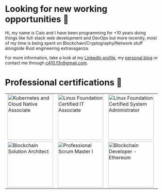 # Looking for new working opportunities 💼

Hi, my name is Caio and I have been programming for +10 years doing things like full-stack web development and DevOps but more recently, most of my time is being spent on Blockchain/Cryptography/Network stuff alongside Rust engineering extravaganza.

For more information, take a look at my [LinkedIn profile](https://www.linkedin.com/in/caio-fer/), my [personal blog](https://c410-f3r.github.io/) or contact me through c410.f3r@gmail.com.

# Professional certifications 📖

<table>
  <tr>
    <td>
      <a href="https://c410-f3r.github.io/certifications/10.pdf">
        <img alt="Kubernetes and Cloud Native Associate" src="https://training.linuxfoundation.org/wp-content/uploads/2021/09/KCNA-Logo-300x300.png" style="height: 150px; width: 150px;" />
      </a>
    </td>
    <td>
      <a href="https://c410-f3r.github.io/certifications/9.pdf">
        <img alt="Linux Foundation Certified IT Associate" src="https://training.linuxfoundation.org/wp-content/uploads/2020/09/Training_Badges_LFCI-300x300.png" style="height: 150px; width: 150px;" />
      </a>
    </td>
    <td>
      <a href="https://c410-f3r.github.io/certifications/8.pdf">
        <img alt="Linux Foundation Certified System Administrator" src="https://training.linuxfoundation.org/wp-content/uploads/2020/11/lfcs_111820-300x300.png" style="height: 150px; width: 150px;" />
      </a>
    </td>
    <td>
      <a href="https://c410-f3r.github.io/certifications/7.pdf">
        <img alt="Confluent Certified Developer for Apache Kafka" src="https://res.cloudinary.com/e4datascience/image/upload/f_auto/g_auto/q_auto/twittercard.png" style="height: 150px; width: 150px;" />
      </a>
    </td>
    <td>
      <a href="https://c410-f3r.github.io/certifications/6.pdf">
        <img alt="Google Cloud Certified Associate Cloud Engineer" src="https://miro.medium.com/max/400/1*8tnLr1GkoHtCFmD7PgcjAw.png" style="height: 150px; width: 150px;" />
      </a>
    </td>
  </tr>
  <tr>
    <td>
      <a href="https://c410-f3r.github.io/certifications/5.pdf">
        <img alt="Blockchain Solution Architect" src="https://bta-site-images.s3.us-east-2.amazonaws.com/v1-sa.png" style="height: 150px; width: 150px;" />
      </a>
    </td>
    <td>
      <a href="https://c410-f3r.github.io/certifications/4.pdf">
        <img alt="Professional Scrum Master I" src="https://scrumorg-website-prod.s3.amazonaws.com/drupal/inline-images/2022-09/asset_44psmi_0.png" style="height: 150px; width: 150px;" />
      </a>
    </td>
    <td>
      <a href="https://c410-f3r.github.io/certifications/3.pdf">
        <img alt="Blockchain Developer - Ethereum" src="https://bta-site-images.s3.us-east-2.amazonaws.com/v1-eth.png" style="height: 150px; width: 150px;" />
      </a>
    </td>
    <td>
      <a href="https://c410-f3r.github.io/certifications/2.pdf">
        <img alt="Certified Kubernetes Administrator" src="https://training.linuxfoundation.org/wp-content/uploads/2019/03/logo_cka_whitetext-300x293.png" style="height: 150px; width: 150px;" />
      </a>
    </td>
    <td>
      <a href="#">
        <img
          alt="Java SE 6 Programmer Certified Professional (1Z0-851)"
          src="https://images.credly.com/images/8271b3d7-090a-42ec-9b84-d4f845698abd/Oracle-Certification-badge_OC-Professional600X600.png"
          style="height: 150px; width: 150px;"
        />
      </a>
    </td>
  </tr>
</table>
